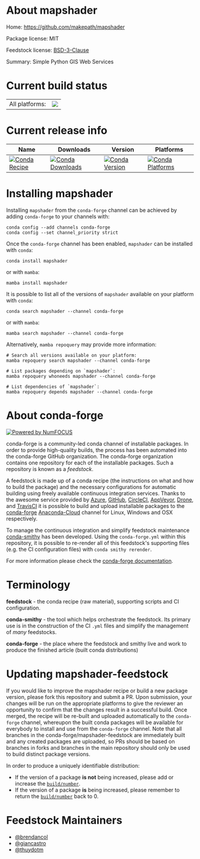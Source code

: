 About mapshader
===============

Home: https://github.com/makepath/mapshader

Package license: MIT

Feedstock license: [BSD-3-Clause](https://github.com/conda-forge/mapshader-feedstock/blob/main/LICENSE.txt)

Summary: Simple Python GIS Web Services

Current build status
====================


<table><tr><td>All platforms:</td>
    <td>
      <a href="https://dev.azure.com/conda-forge/feedstock-builds/_build/latest?definitionId=12771&branchName=main">
        <img src="https://dev.azure.com/conda-forge/feedstock-builds/_apis/build/status/mapshader-feedstock?branchName=main">
      </a>
    </td>
  </tr>
</table>

Current release info
====================

| Name | Downloads | Version | Platforms |
| --- | --- | --- | --- |
| [![Conda Recipe](https://img.shields.io/badge/recipe-mapshader-green.svg)](https://anaconda.org/conda-forge/mapshader) | [![Conda Downloads](https://img.shields.io/conda/dn/conda-forge/mapshader.svg)](https://anaconda.org/conda-forge/mapshader) | [![Conda Version](https://img.shields.io/conda/vn/conda-forge/mapshader.svg)](https://anaconda.org/conda-forge/mapshader) | [![Conda Platforms](https://img.shields.io/conda/pn/conda-forge/mapshader.svg)](https://anaconda.org/conda-forge/mapshader) |

Installing mapshader
====================

Installing `mapshader` from the `conda-forge` channel can be achieved by adding `conda-forge` to your channels with:

```
conda config --add channels conda-forge
conda config --set channel_priority strict
```

Once the `conda-forge` channel has been enabled, `mapshader` can be installed with `conda`:

```
conda install mapshader
```

or with `mamba`:

```
mamba install mapshader
```

It is possible to list all of the versions of `mapshader` available on your platform with `conda`:

```
conda search mapshader --channel conda-forge
```

or with `mamba`:

```
mamba search mapshader --channel conda-forge
```

Alternatively, `mamba repoquery` may provide more information:

```
# Search all versions available on your platform:
mamba repoquery search mapshader --channel conda-forge

# List packages depending on `mapshader`:
mamba repoquery whoneeds mapshader --channel conda-forge

# List dependencies of `mapshader`:
mamba repoquery depends mapshader --channel conda-forge
```


About conda-forge
=================

[![Powered by
NumFOCUS](https://img.shields.io/badge/powered%20by-NumFOCUS-orange.svg?style=flat&colorA=E1523D&colorB=007D8A)](https://numfocus.org)

conda-forge is a community-led conda channel of installable packages.
In order to provide high-quality builds, the process has been automated into the
conda-forge GitHub organization. The conda-forge organization contains one repository
for each of the installable packages. Such a repository is known as a *feedstock*.

A feedstock is made up of a conda recipe (the instructions on what and how to build
the package) and the necessary configurations for automatic building using freely
available continuous integration services. Thanks to the awesome service provided by
[Azure](https://azure.microsoft.com/en-us/services/devops/), [GitHub](https://github.com/),
[CircleCI](https://circleci.com/), [AppVeyor](https://www.appveyor.com/),
[Drone](https://cloud.drone.io/welcome), and [TravisCI](https://travis-ci.com/)
it is possible to build and upload installable packages to the
[conda-forge](https://anaconda.org/conda-forge) [Anaconda-Cloud](https://anaconda.org/)
channel for Linux, Windows and OSX respectively.

To manage the continuous integration and simplify feedstock maintenance
[conda-smithy](https://github.com/conda-forge/conda-smithy) has been developed.
Using the ``conda-forge.yml`` within this repository, it is possible to re-render all of
this feedstock's supporting files (e.g. the CI configuration files) with ``conda smithy rerender``.

For more information please check the [conda-forge documentation](https://conda-forge.org/docs/).

Terminology
===========

**feedstock** - the conda recipe (raw material), supporting scripts and CI configuration.

**conda-smithy** - the tool which helps orchestrate the feedstock.
                   Its primary use is in the construction of the CI ``.yml`` files
                   and simplify the management of *many* feedstocks.

**conda-forge** - the place where the feedstock and smithy live and work to
                  produce the finished article (built conda distributions)


Updating mapshader-feedstock
============================

If you would like to improve the mapshader recipe or build a new
package version, please fork this repository and submit a PR. Upon submission,
your changes will be run on the appropriate platforms to give the reviewer an
opportunity to confirm that the changes result in a successful build. Once
merged, the recipe will be re-built and uploaded automatically to the
`conda-forge` channel, whereupon the built conda packages will be available for
everybody to install and use from the `conda-forge` channel.
Note that all branches in the conda-forge/mapshader-feedstock are
immediately built and any created packages are uploaded, so PRs should be based
on branches in forks and branches in the main repository should only be used to
build distinct package versions.

In order to produce a uniquely identifiable distribution:
 * If the version of a package **is not** being increased, please add or increase
   the [``build/number``](https://docs.conda.io/projects/conda-build/en/latest/resources/define-metadata.html#build-number-and-string).
 * If the version of a package **is** being increased, please remember to return
   the [``build/number``](https://docs.conda.io/projects/conda-build/en/latest/resources/define-metadata.html#build-number-and-string)
   back to 0.

Feedstock Maintainers
=====================

* [@brendancol](https://github.com/brendancol/)
* [@giancastro](https://github.com/giancastro/)
* [@thuydotm](https://github.com/thuydotm/)

